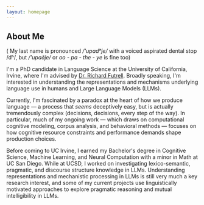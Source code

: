 ```yaml
---
layout: homepage
---
```


## About Me

( My last name is pronounced  */'upadʰje/* with a voiced aspirated dental stop /dʰ/, but */'upaðje/* or *oo - pa - the - ye* is fine too) 

I'm a PhD candidate in Language Science at the University of California, Irvine, where I'm advised by [Dr. Richard Futrell](https://www.socsci.uci.edu/~rfutrell/). Broadly speaking, I'm interested in understanding the representations and mechanisms underlying language use in humans and Large Language Models (LLMs). 

Currently, I'm fascinated by a paradox at the heart of how we produce language — a process that *seems* deceptively easy, but is actually tremendously complex (decisions, decisions, every step of the way). In particular, much of my ongoing work — which draws on computational cognitive modeling, corpus analysis, and behavioral methods — focuses on how cognitive resource constraints and performance demands shape production choices. 

Before coming to UC Irvine, I earned my Bachelor's degree in Cognitive Science, Machine Learning, and Neural Computation with a minor in Math at UC San Diego. While at UCSD, I worked on investigating lexico-semantic, pragmatic, and discourse structure knowledge in LLMs. Understanding representations and mechanistic processing in LLMs is still very much a key research interest, and some of my current projects use linguistically motivated approaches to explore pragmatic reasoning and mutual intelligibility in LLMs. 
